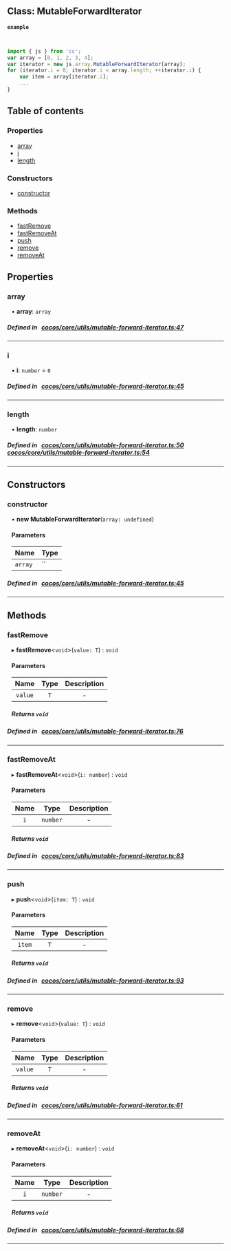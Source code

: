 
## Class: MutableForwardIterator






**`example`**

```ts


import { js } from 'cc';
var array = [0, 1, 2, 3, 4];
var iterator = new js.array.MutableForwardIterator(array);
for (iterator.i = 0; iterator.i < array.length; ++iterator.i) {
    var item = array[iterator.i];
    ...
}


```


<div class="table-of-content">
<h2>Table of contents</h2>


### Properties

- [ array](#array)
- [ i](#i)
- [ length](#length)

### Constructors

- [ constructor](#constructor)

### Methods

- [ fastRemove](#fastRemove)
- [ fastRemoveAt](#fastRemoveAt)
- [ push](#push)
- [ remove](#remove)
- [ removeAt](#removeAt)
</div>

## Properties


### array
<div style="margin-left: 10px;">




•  **array**:
`array` 
</div>

##### Defined in &nbsp;   [cocos/core/utils/mutable-forward-iterator.ts:47](https://github.com/cocos-creator/engine/blob/c7bf6b8a9/cocos/core/utils/mutable-forward-iterator.ts#L47)&nbsp;


___


### i
<div style="margin-left: 10px;">




•  **i**:
`number`  = `0`
</div>

##### Defined in &nbsp;   [cocos/core/utils/mutable-forward-iterator.ts:45](https://github.com/cocos-creator/engine/blob/c7bf6b8a9/cocos/core/utils/mutable-forward-iterator.ts#L45)&nbsp;


___


### length
<div style="margin-left: 10px;">




•  **length**:
 ``number`` 
</div>

##### Defined in &nbsp;   [cocos/core/utils/mutable-forward-iterator.ts:50](https://github.com/cocos-creator/engine/blob/c7bf6b8a9/cocos/core/utils/mutable-forward-iterator.ts#L50)&nbsp;   [cocos/core/utils/mutable-forward-iterator.ts:54](https://github.com/cocos-creator/engine/blob/c7bf6b8a9/cocos/core/utils/mutable-forward-iterator.ts#L54)&nbsp;


___

<!---->
## Constructors


### constructor
<div style="margin-left: 10px;">

• **new MutableForwardIterator**(`array: undefined`)

#### Parameters

| Name | Type |
| :------ | :------ |
| `array` | `` |
</div>

##### Defined in &nbsp;   [cocos/core/utils/mutable-forward-iterator.ts:45](https://github.com/cocos-creator/engine/blob/c7bf6b8a9/cocos/core/utils/mutable-forward-iterator.ts#L45)&nbsp;


---

<!---->
## Methods

### fastRemove

<div style="margin-left: 10px;">

▸   **fastRemove**<`void`\>(`value: T`) : `void`



#### Parameters

| Name | Type | Description |
| :------: | :------: | :------: |
| `value` | `T` | - |


##### Returns `void`
</div>

##### Defined in &nbsp;   [cocos/core/utils/mutable-forward-iterator.ts:76](https://github.com/cocos-creator/engine/blob/c7bf6b8a9/cocos/core/utils/mutable-forward-iterator.ts#L76)&nbsp;
___
### fastRemoveAt

<div style="margin-left: 10px;">

▸   **fastRemoveAt**<`void`\>(`i: number`) : `void`



#### Parameters

| Name | Type | Description |
| :------: | :------: | :------: |
| `i` | `number` | - |


##### Returns `void`
</div>

##### Defined in &nbsp;   [cocos/core/utils/mutable-forward-iterator.ts:83](https://github.com/cocos-creator/engine/blob/c7bf6b8a9/cocos/core/utils/mutable-forward-iterator.ts#L83)&nbsp;
___
### push

<div style="margin-left: 10px;">

▸   **push**<`void`\>(`item: T`) : `void`



#### Parameters

| Name | Type | Description |
| :------: | :------: | :------: |
| `item` | `T` | - |


##### Returns `void`
</div>

##### Defined in &nbsp;   [cocos/core/utils/mutable-forward-iterator.ts:93](https://github.com/cocos-creator/engine/blob/c7bf6b8a9/cocos/core/utils/mutable-forward-iterator.ts#L93)&nbsp;
___
### remove

<div style="margin-left: 10px;">

▸   **remove**<`void`\>(`value: T`) : `void`



#### Parameters

| Name | Type | Description |
| :------: | :------: | :------: |
| `value` | `T` | - |


##### Returns `void`
</div>

##### Defined in &nbsp;   [cocos/core/utils/mutable-forward-iterator.ts:61](https://github.com/cocos-creator/engine/blob/c7bf6b8a9/cocos/core/utils/mutable-forward-iterator.ts#L61)&nbsp;
___
### removeAt

<div style="margin-left: 10px;">

▸   **removeAt**<`void`\>(`i: number`) : `void`



#### Parameters

| Name | Type | Description |
| :------: | :------: | :------: |
| `i` | `number` | - |


##### Returns `void`
</div>

##### Defined in &nbsp;   [cocos/core/utils/mutable-forward-iterator.ts:68](https://github.com/cocos-creator/engine/blob/c7bf6b8a9/cocos/core/utils/mutable-forward-iterator.ts#L68)&nbsp;
___
<!---->




